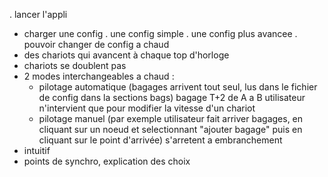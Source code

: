 . lancer l'appli
- charger une config
  . une config simple
  . une config plus avancee
. pouvoir changer de config a chaud
- des chariots qui avancent à chaque top d'horloge
- chariots se doublent pas
- 2 modes interchangeables a chaud :
  - pilotage automatique (bagages arrivent tout seul, lus dans le fichier de config
		dans la sections bags) bagage T+2 de A a B
    utilisateur n'intervient que pour modifier la vitesse d'un chariot
  - pilotage manuel (par exemple utilisateur fait arriver bagages,
		en cliquant sur un noeud et selectionnant "ajouter bagage" puis
		en cliquant sur le point d'arrivée)
		s'arretent a embranchement
- intuitif
- points de synchro, explication des choix
